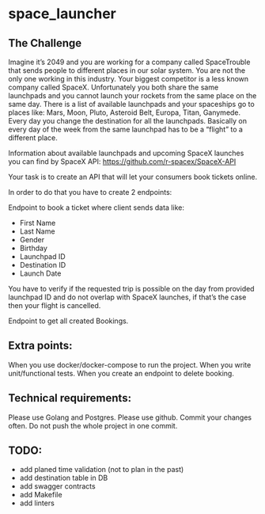 # space_launcher

## The Challenge
Imagine it’s 2049 and you are working for a company called SpaceTrouble that sends people to different places in our solar system. 
You are not the only one working in this industry. Your biggest competitor is a less known company called SpaceX. 
Unfortunately you both share the same launchpads and you cannot launch your rockets from the same place on the same day. 
There is a list of available launchpads and your spaceships go to places like: Mars, Moon, Pluto, Asteroid Belt, Europa, Titan, Ganymede. 
Every day you change the destination for all the launchpads. Basically on every day of the week from the same launchpad has to be a “flight” to a different place.

Information about available launchpads and upcoming SpaceX launches you can find by SpaceX API: https://github.com/r-spacex/SpaceX-API

Your task is to create an API that will let your consumers book tickets online.

In order to do that you have to create 2 endpoints:

Endpoint to book a ticket where client sends data like:
- First Name 
- Last Name 
- Gender 
- Birthday
- Launchpad ID
- Destination ID
- Launch Date

You have to verify if the requested trip is possible on the day from provided launchpad ID and do not overlap with SpaceX launches, if that’s the case then your flight is cancelled.

Endpoint to get all created Bookings.

## Extra points:
When you use docker/docker-compose to run the project.
When you write unit/functional tests.
When you create an endpoint to delete booking.

## Technical requirements:
Please use Golang and Postgres.
Please use github.
Commit your changes often. Do not push the whole project in one commit.

## TODO:
- add planed time validation (not to plan in the past)
- add destination table in DB
- add swagger contracts
- add Makefile
- add linters